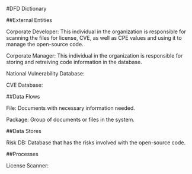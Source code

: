 #DFD Dictionary

##External Entities 

Corporate Developer: This individual in the organization is responsible for scanning the files for license, CVE, as well as CPE values and using it to manage the open-source code. 

Corporate Manager: This individual in the organization is responsible for storing and retreiving code information in the database.

National Vulnerability Database:

CVE Database:

##Data Flows

File: Documents with necessary information needed.

Package: Group of documents or files in the system.

##Data Stores

Risk DB: Database that has the risks involved with the open-source code.

##Processes

License Scanner:



